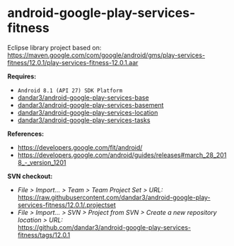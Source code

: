 # android-google-play-services-fitness

Eclipse library project based on:<br/>
https://maven.google.com/com/google/android/gms/play-services-fitness/12.0.1/play-services-fitness-12.0.1.aar

**Requires:**
- `Android 8.1 (API 27) SDK Platform`
- [dandar3/android-google-play-services-base](https://github.com/dandar3/android-google-play-services-base/tree/12.0.1)
- [dandar3/android-google-play-services-basement](https://github.com/dandar3/android-google-play-services-basement/tree/12.0.1)
- [dandar3/android-google-play-services-location](https://github.com/dandar3/android-google-play-services-location/tree/12.0.1)
- [dandar3/android-google-play-services-tasks](https://github.com/dandar3/android-google-play-services-tasks/tree/12.0.1)

**References:**
- https://developers.google.com/fit/android/
- https://developers.google.com/android/guides/releases#march_28_2018_-_version_1201

**SVN checkout:**
- _File > Import... > Team > Team Project Set > URL:_<br/>
  https://raw.githubusercontent.com/dandar3/android-google-play-services-fitness/12.0.1/.projectset
- _File > Import... > SVN > Project from SVN > Create a new repository location > URL:_<br/> 
  https://github.com/dandar3/android-google-play-services-fitness/tags/12.0.1